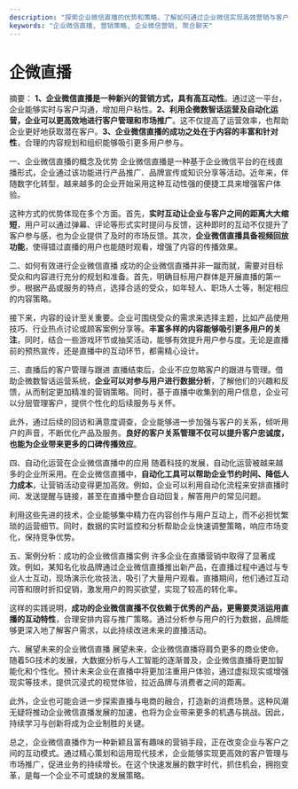```yaml
---
description: "探索企业微信直播的优势和策略，了解如何通过企业微信实现高效营销与客户互动。"
keywords: "企业微信直播, 营销策略, 企业微信营销, 聚合聊天"
---
```

# 企微直播

摘要：
**1、企业微信直播是一种新兴的营销方式，具有高互动性**。通过这一平台，企业能够实时与客户沟通，增加用户粘性。**2、利用企微数智话运营及自动化运营，企业可以更高效地进行客户管理和市场推广**。这不仅提高了运营效率，也帮助企业更好地获取潜在客户。**3、企业微信直播的成功之处在于内容的丰富和针对性**，合理的内容规划和组织能够吸引更多用户参与。

一、企业微信直播的概念及优势
企业微信直播是一种基于企业微信平台的在线直播形式，企业通过该功能进行产品推广、品牌宣传或知识分享等活动。近年来，伴随数字化转型，越来越多的企业开始采用这种互动性强的便捷工具来增强客户体验。

这种方式的优势体现在多个方面。首先，**实时互动让企业与客户之间的距离大大缩短**，用户可以通过弹幕、评论等形式实时提问与反馈，这种即时的互动不仅提升了客户参与感，也为企业提供了及时的市场反馈。其次，**企业微信直播具备视频回放功能**，使得错过直播的用户也能随时观看，增强了内容的传播效果。

二、如何有效进行企业微信直播
成功的企业微信直播并非一蹴而就，需要对目标受众和内容进行充分的规划和准备。首先，明确目标用户群体是开展直播的第一步。根据产品或服务的特点，选择合适的受众，如年轻人、职场人士等，制定相应的内容策略。

接下来，内容的设计至关重要。企业可围绕受众的需求来选择主题，比如产品使用技巧、行业热点讨论或顾客案例分享等。**丰富多样的内容能够吸引更多用户的关注**，同时，结合一些游戏环节或抽奖活动，能够有效提升用户参与度。无论是直播前的预热宣传，还是直播中的互动环节，都需精心设计。

三、直播后的客户管理与跟进
直播结束后，企业不应忽略客户的跟进与管理。借助企微数智话运营系统，**企业可以对参与用户进行数据分析**，了解他们的兴趣和反馈，从而制定更加精准的营销策略。同时，基于直播中收集到的用户信息，企业可以分层管理客户，提供个性化的后续服务与关怀。

此外，通过后续的回访和满意度调查，企业能够进一步加强与客户的关系，倾听用户的声音，不断优化产品及服务。**良好的客户关系管理不仅可以提升客户忠诚度，也能为企业带来更多的口碑传播效应**。

四、自动化运营在企业微信直播中的应用
随着科技的发展，自动化运营被越来越多的企业所采用。在企业微信直播中，**自动化工具可以帮助企业节约时间、降低人力成本**，让营销活动变得更加高效。例如，企业可以利用自动化流程来安排直播时间、发送提醒与链接，甚至在直播中整合自动回复，解答用户的常见问题。

利用这些先进的技术，企业能够集中精力在内容创作与用户互动上，而不必担忧繁琐的运营细节。同时，数据的实时监控和分析帮助企业快速调整策略，响应市场变化，保持竞争优势。

五、案例分析：成功的企业微信直播实例
许多企业在直播营销中取得了显著成效。例如，某知名化妆品牌通过企业微信直播推出新产品，在直播过程中通过与专业人士互动，现场演示化妆技法，吸引了大量用户观看。直播期间，他们通过互动问答和限时折扣促销，激发用户的购买欲望，实现了较高的转化率。

这样的实践说明，**成功的企业微信直播不仅依赖于优秀的产品，更需要灵活运用直播的互动特性**，合理安排内容与推广策略。通过分析参与用户的行为数据，品牌能够更深入地了解客户需求，以此持续改进未来的直播活动。

六、展望未来的企业微信直播
展望未来，企业微信直播将肩负更多的商业使命。随着5G技术的发展，大数据分析与人工智能的逐渐普及，企业微信直播将更加智能化和个性化。预计未来企业在直播中将更加注重用户体验，通过虚拟现实或增强现实等技术，提供沉浸式的视觉体验，拉近品牌与消费者之间的距离。

此外，企业也可能会进一步探索直播与电商的融合，打造新的消费场景。这种风潮无疑将推动企业微信直播发展的加速，也将为企业带来更多的机遇与挑战。因此，持续学习与创新将成为企业制胜的关键。

总之，企业微信直播作为一种新颖且富有趣味的营销手段，正在改变企业与客户之间的互动模式。通过精心策划和运用现代技术，企业能够实现更高效的客户管理与市场推广，促进业务的持续增长。在这个快速发展的数字时代，抓住机会，拥抱变革，是每一个企业不可或缺的发展策略。
